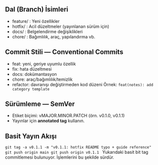 ## Dal (Branch) İsimleri
- feature/<ozellik>   : Yeni özellikler
- hotfix/<duzeltme>   : Acil düzeltmeler (yayınlanan sürüm için)
- docs/<icerik>       : Belgelendirme değişiklikleri
- chore/<is>          : Bağımlılık, araç, yapılandırma vb.

## Commit Stili — Conventional Commits
- feat: yeni, geriye uyumlu özellik
- fix: hata düzeltmesi
- docs: dokümantasyon
- chore: araç/bağımlılık/temizlik
- refactor: davranışı değiştirmeden kod düzeni
Örnek: `feat(notes): add category template`

## Sürümleme — SemVer
- Etiket biçimi: vMAJOR.MINOR.PATCH (örn. v0.1.0, v0.1.1)
- Yayınlar için **annotated tag** kullanın.

## Basit Yayın Akışı
`git tag -a v0.1.1 -m "v0.1.1: hotfix README typo + guide reference"
git push origin main
git push origin v0.1.1
`
Yukarıdaki basit bit tag commitlemesi bulunuyor. İşlemlerini bu şekilde sürdür.
